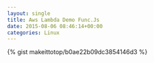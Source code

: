 ```yaml
---
layout: single                                                                                                              
title: Aws Lambda Demo Func.Js                                                                                                                       
date: 2015-08-06 08:46:14+00:00                                                                                                                        
categories: Linux                                                                                                                
---                                                                                                                              
```


{% gist makeittotop/b0ae22b09dc3854146d3 %}                                                                                                           

